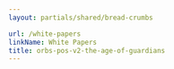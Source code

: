 ```yaml
---
layout: partials/shared/bread-crumbs

url: /white-papers
linkName: White Papers
title: orbs-pos-v2-the-age-of-guardians
---
```

